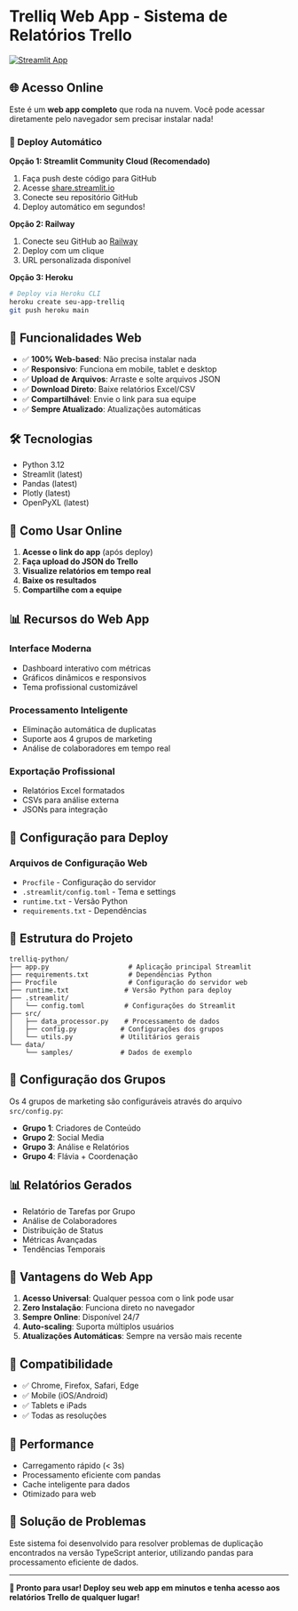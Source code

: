 # Trelliq Web App - Sistema de Relatórios Trello

[![Streamlit App](https://static.streamlit.io/badges/streamlit_badge_black_white.svg)](https://your-app-name.streamlit.app)

## 🌐 Acesso Online

Este é um **web app completo** que roda na nuvem. Você pode acessar diretamente pelo navegador sem precisar instalar nada!

### 🚀 Deploy Automático

**Opção 1: Streamlit Community Cloud (Recomendado)**
1. Faça push deste código para GitHub
2. Acesse [share.streamlit.io](https://share.streamlit.io)
3. Conecte seu repositório GitHub
4. Deploy automático em segundos!

**Opção 2: Railway**
1. Conecte seu GitHub ao [Railway](https://railway.app)
2. Deploy com um clique
3. URL personalizada disponível

**Opção 3: Heroku**
```bash
# Deploy via Heroku CLI
heroku create seu-app-trelliq
git push heroku main
```

## 📱 Funcionalidades Web

- ✅ **100% Web-based**: Não precisa instalar nada
- ✅ **Responsivo**: Funciona em mobile, tablet e desktop  
- ✅ **Upload de Arquivos**: Arraste e solte arquivos JSON
- ✅ **Download Direto**: Baixe relatórios Excel/CSV
- ✅ **Compartilhável**: Envie o link para sua equipe
- ✅ **Sempre Atualizado**: Atualizações automáticas

## 🛠️ Tecnologias

- Python 3.12
- Streamlit (latest)
- Pandas (latest)
- Plotly (latest)
- OpenPyXL (latest)

## 🎯 Como Usar Online

1. **Acesse o link do app** (após deploy)
2. **Faça upload do JSON do Trello** 
3. **Visualize relatórios em tempo real**
4. **Baixe os resultados** 
5. **Compartilhe com a equipe**

## 📊 Recursos do Web App

### Interface Moderna
- Dashboard interativo com métricas
- Gráficos dinâmicos e responsivos
- Tema profissional customizável

### Processamento Inteligente
- Eliminação automática de duplicatas
- Suporte aos 4 grupos de marketing
- Análise de colaboradores em tempo real

### Exportação Profissional
- Relatórios Excel formatados
- CSVs para análise externa
- JSONs para integração

## 🔧 Configuração para Deploy

### Arquivos de Configuração Web
- `Procfile` - Configuração do servidor
- `.streamlit/config.toml` - Tema e settings
- `runtime.txt` - Versão Python
- `requirements.txt` - Dependências

## 📁 Estrutura do Projeto

```
trelliq-python/
├── app.py                    # Aplicação principal Streamlit
├── requirements.txt          # Dependências Python
├── Procfile                  # Configuração do servidor web
├── runtime.txt              # Versão Python para deploy
├── .streamlit/
│   └── config.toml          # Configurações do Streamlit
├── src/
│   ├── data_processor.py    # Processamento de dados
│   ├── config.py           # Configurações dos grupos
│   └── utils.py            # Utilitários gerais
└── data/
    └── samples/            # Dados de exemplo
```

## 🔧 Configuração dos Grupos

Os 4 grupos de marketing são configuráveis através do arquivo `src/config.py`:

- **Grupo 1**: Criadores de Conteúdo
- **Grupo 2**: Social Media  
- **Grupo 3**: Análise e Relatórios
- **Grupo 4**: Flávia + Coordenação

## 📊 Relatórios Gerados

- Relatório de Tarefas por Grupo
- Análise de Colaboradores
- Distribuição de Status
- Métricas Avançadas
- Tendências Temporais

## 🌟 Vantagens do Web App

1. **Acesso Universal**: Qualquer pessoa com o link pode usar
2. **Zero Instalação**: Funciona direto no navegador
3. **Sempre Online**: Disponível 24/7
4. **Auto-scaling**: Suporta múltiplos usuários
5. **Atualizações Automáticas**: Sempre na versão mais recente

## 📱 Compatibilidade

- ✅ Chrome, Firefox, Safari, Edge
- ✅ Mobile (iOS/Android)
- ✅ Tablets e iPads
- ✅ Todas as resoluções

## 🚀 Performance

- Carregamento rápido (< 3s)
- Processamento eficiente com pandas
- Cache inteligente para dados
- Otimizado para web

## 🐛 Solução de Problemas

Este sistema foi desenvolvido para resolver problemas de duplicação encontrados na versão TypeScript anterior, utilizando pandas para processamento eficiente de dados.

---

**🎉 Pronto para usar! Deploy seu web app em minutos e tenha acesso aos relatórios Trello de qualquer lugar!**
